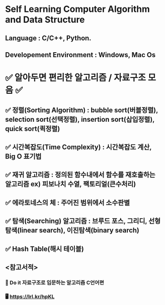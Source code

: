 # Self Learning Computer Algorithm and Data Structure
## Language : C/C++, Python.
## Developement Environment : Windows, Mac Os
# ✅ 알아두면 편리한 알고리즘 / 자료구조 모음 ✅
## ✅ 정렬(Sorting Algorithm) : bubble sort(버블정렬), selection sort(선택정렬), insertion sort(삽입정렬), quick sort(퀵정렬)
## ✅ 시간복잡도(Time Complexity) : 시간복잡도 계산, Big O 표기법
## ✅ 재귀 알고리즘 : 정의된 함수내에서 함수를 재호출하는 알고리즘 ex) 피보나치 수열, 팩토리얼(큰수처리)
## ✅ 에라토네스의 체 : 주어진 범위에서 소수판별
## ✅ 탐색(Searching) 알고리즘 : 브루드 포스, 그리디, 선형탐색(linear search), 이진탐색(binary search)
## ✅ Hash Table(해시 테이블) 

## <참고서적>
### 📖 Do it 자료구조로 입문하는 알고리즘 C언어편
### 🖥️ https://lrl.kr/hpKL
